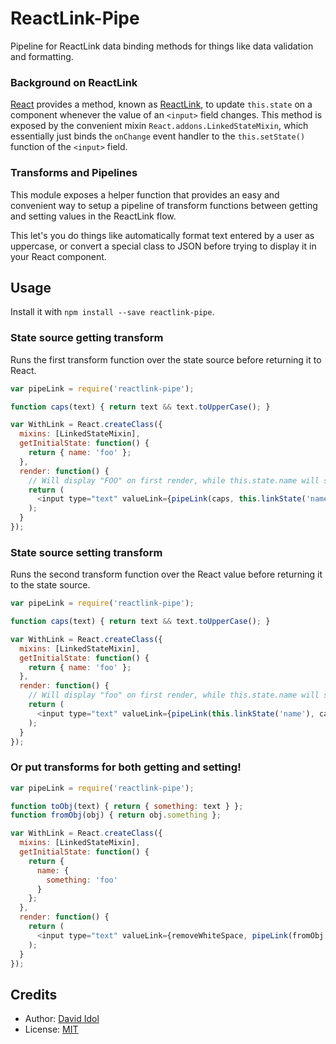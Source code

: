 ReactLink-Pipe
================

Pipeline for ReactLink data binding methods for things like data validation and formatting.

### Background on ReactLink

[React](https://facebook.github.io/react/) provides a method, known as [ReactLink](https://facebook.github.io/react/docs/two-way-binding-helpers.html), to update `this.state` on a component whenever the value of an `<input>` field changes. This method is exposed by the convenient mixin `React.addons.LinkedStateMixin`, which essentially just binds the `onChange` event handler to the `this.setState()` function of the `<input>` field.

### Transforms and Pipelines

This module exposes a helper function that provides an easy and convenient way to setup a pipeline of transform functions between getting and setting values in the ReactLink flow.

This let's you do things like automatically format text entered by a user as uppercase, or convert a special class to JSON before trying to display it in your React component.

## Usage

Install it with `npm install --save reactlink-pipe`.

### State source getting transform

Runs the first transform function over the state source before returning it to React.

```js
var pipeLink = require('reactlink-pipe');

function caps(text) { return text && text.toUpperCase(); }

var WithLink = React.createClass({
  mixins: [LinkedStateMixin],
  getInitialState: function() {
    return { name: 'foo' };
  },
  render: function() {
    // Will display "FOO" on first render, while this.state.name will still be "foo"
    return (
      <input type="text" valueLink={pipeLink(caps, this.linkState('name'))} />
    );
  }
});
```

### State source setting transform

Runs the second transform function over the React value before returning it to the state source.

```js
var pipeLink = require('reactlink-pipe');

function caps(text) { return text && text.toUpperCase(); }

var WithLink = React.createClass({
  mixins: [LinkedStateMixin],
  getInitialState: function() {
    return { name: 'foo' };
  },
  render: function() {
    // Will display "foo" on first render, while this.state.name will still be set to "FOO" when changed
    return (
      <input type="text" valueLink={pipeLink(this.linkState('name'), caps)} />
    );
  }
});
```


### Or put transforms for both getting and setting!

```js
var pipeLink = require('reactlink-pipe');

function toObj(text) { return { something: text } };
function fromObj(obj) { return obj.something };

var WithLink = React.createClass({
  mixins: [LinkedStateMixin],
  getInitialState: function() {
    return {
      name: {
        something: 'foo'
      }
    };
  },
  render: function() {
    return (
      <input type="text" valueLink={removeWhiteSpace, pipeLink(fromObj, this.linkState('name'), toObj)} />
    );
  }
});
```

## Credits

- Author: [David Idol](http://daveidol.com)
- License: [MIT](http://opensource.org/licenses/MIT)